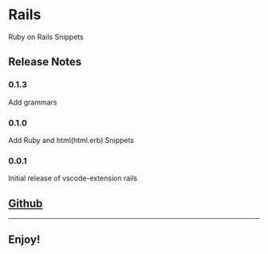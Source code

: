 # Rails 
Ruby on Rails Snippets  



## Release Notes
### 0.1.3
Add grammars
### 0.1.0
Add Ruby and html(html.erb) Snippets
### 0.0.1
Initial release of vscode-extension rails

## [Github](https://github.com/Drunces/vscode-rails)
---
## Enjoy!